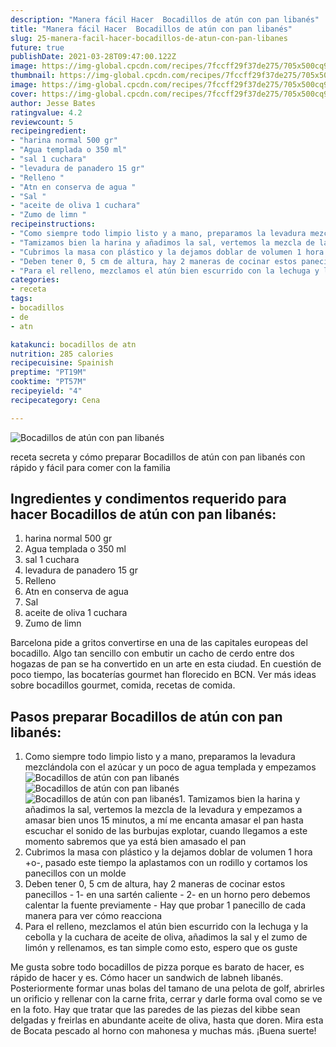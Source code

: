 ```yaml
---
description: "Manera fácil Hacer  Bocadillos de atún con pan libanés"
title: "Manera fácil Hacer  Bocadillos de atún con pan libanés"
slug: 25-manera-facil-hacer-bocadillos-de-atun-con-pan-libanes
future: true
publishDate: 2021-03-28T09:47:00.122Z
image: https://img-global.cpcdn.com/recipes/7fccff29f37de275/705x500cq90/bocadillos-de-atun-con-pan-libanes-foto-principal.jpg
thumbnail: https://img-global.cpcdn.com/recipes/7fccff29f37de275/705x500cq90/bocadillos-de-atun-con-pan-libanes-foto-principal.jpg
image: https://img-global.cpcdn.com/recipes/7fccff29f37de275/705x500cq90/bocadillos-de-atun-con-pan-libanes-foto-principal.jpg
cover: https://img-global.cpcdn.com/recipes/7fccff29f37de275/705x500cq90/bocadillos-de-atun-con-pan-libanes-foto-principal.jpg
author: Jesse Bates
ratingvalue: 4.2
reviewcount: 5
recipeingredient:
- "harina normal 500 gr"
- "Agua templada o 350 ml"
- "sal 1 cuchara"
- "levadura de panadero 15 gr"
- "Relleno "
- "Atn en conserva de agua "
- "Sal "
- "aceite de oliva 1 cuchara"
- "Zumo de limn "
recipeinstructions:
- "Como siempre todo limpio listo y a mano, preparamos la levadura mezclándola con el azúcar y un poco de agua templada y empezamos"
- "Tamizamos bien la harina y añadimos la sal, vertemos la mezcla de la levadura y empezamos a amasar bien unos 15 minutos, a mí me encanta amasar el pan hasta escuchar el sonido de las burbujas explotar, cuando llegamos a este momento sabremos que ya está bien amasado el pan"
- "Cubrimos la masa con plástico y la dejamos doblar de volumen 1 hora +o-, pasado este tiempo la aplastamos con un rodillo y cortamos los panecillos con un molde"
- "Deben tener 0, 5 cm de altura, hay 2 maneras de cocinar estos panecillos  1- en una sartén caliente  2- en un horno pero debemos calentar la fuente previamente  Hay que probar 1 panecillo de cada manera para ver cómo reacciona"
- "Para el relleno, mezclamos el atún bien escurrido con la lechuga y la cebolla y la cuchara de aceite de oliva, añadimos la sal y el zumo de limón y rellenamos, es tan simple como esto, espero que os guste"
categories:
- receta
tags:
- bocadillos
- de
- atn

katakunci: bocadillos de atn 
nutrition: 285 calories
recipecuisine: Spainish
preptime: "PT19M"
cooktime: "PT57M"
recipeyield: "4"
recipecategory: Cena

---
```



![Bocadillos de atún con pan libanés](https://img-global.cpcdn.com/recipes/7fccff29f37de275/705x500cq90/bocadillos-de-atun-con-pan-libanes-foto-principal.jpg)

receta secreta y cómo preparar Bocadillos de atún con pan libanés con rápido y fácil para comer con la familia

<!--inarticleads1-->

## Ingredientes y condimentos requerido para hacer Bocadillos de atún con pan libanés:

1. harina normal 500 gr
1. Agua templada o 350 ml
1. sal 1 cuchara
1. levadura de panadero 15 gr
1. Relleno 
1. Atn en conserva de agua 
1. Sal 
1. aceite de oliva 1 cuchara
1. Zumo de limn 

Barcelona pide a gritos convertirse en una de las capitales europeas del bocadillo. Algo tan sencillo con embutir un cacho de cerdo entre dos hogazas de pan se ha convertido en un arte en esta ciudad. En cuestión de poco tiempo, las bocaterías gourmet han florecido en BCN. Ver más ideas sobre bocadillos gourmet, comida, recetas de comida. 

<!--inarticleads2-->

## Pasos preparar Bocadillos de atún con pan libanés:

1. Como siempre todo limpio listo y a mano, preparamos la levadura mezclándola con el azúcar y un poco de agua templada y empezamos
<img src="https://img-global.cpcdn.com/steps/62eb5d4b4ac4630f/160x128cq70/foto-del-paso-1-de-la-receta-bocadillos-de-atun-con-pan-libanes.jpg" alt="Bocadillos de atún con pan libanés"><img src="https://img-global.cpcdn.com/steps/1180d3320a85c6b7/160x128cq70/foto-del-paso-1-de-la-receta-bocadillos-de-atun-con-pan-libanes.jpg" alt="Bocadillos de atún con pan libanés"><img src="https://img-global.cpcdn.com/steps/e97244b36f1729ff/160x128cq70/foto-del-paso-1-de-la-receta-bocadillos-de-atun-con-pan-libanes.jpg" alt="Bocadillos de atún con pan libanés">1. Tamizamos bien la harina y añadimos la sal, vertemos la mezcla de la levadura y empezamos a amasar bien unos 15 minutos, a mí me encanta amasar el pan hasta escuchar el sonido de las burbujas explotar, cuando llegamos a este momento sabremos que ya está bien amasado el pan
1. Cubrimos la masa con plástico y la dejamos doblar de volumen 1 hora +o-, pasado este tiempo la aplastamos con un rodillo y cortamos los panecillos con un molde
1. Deben tener 0, 5 cm de altura, hay 2 maneras de cocinar estos panecillos  - 1- en una sartén caliente  - 2- en un horno pero debemos calentar la fuente previamente  - Hay que probar 1 panecillo de cada manera para ver cómo reacciona
1. Para el relleno, mezclamos el atún bien escurrido con la lechuga y la cebolla y la cuchara de aceite de oliva, añadimos la sal y el zumo de limón y rellenamos, es tan simple como esto, espero que os guste


Me gusta sobre todo bocadillos de pizza porque es barato de hacer, es rápido de hacer y es. Cómo hacer un sandwich de labneh libanés. Posteriormente formar unas bolas del tamano de una pelota de golf, abrirles un orificio y rellenar con la carne frita, cerrar y darle forma oval como se ve en la foto. Hay que tratar que las paredes de las piezas del kibbe sean delgadas y freirlas en abundante aceite de oliva, hasta que doren. Mira esta de Bocata pescado al horno con mahonesa y muchas más. 
¡Buena suerte!

